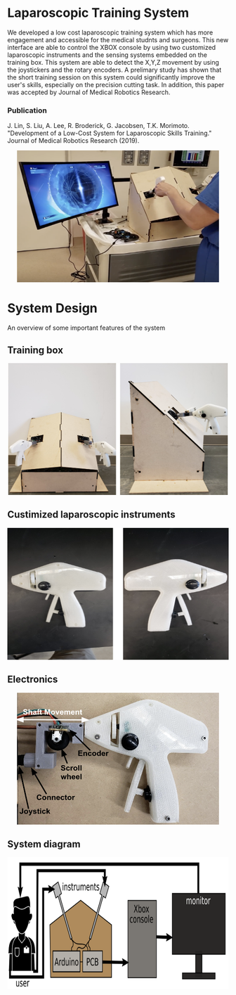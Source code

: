 # Laparoscopic Training System

We developed a low cost laparoscopic training system which has more engagement and accessible for the medical studnts and surgeons. This new interface are able to control the XBOX console by using two customized laparoscopic instruments and the sensing systems embedded on the training box. This system are able to detect the X,Y,Z movement by using the joystickers and the rotary encoders. A prelimary study has shown that the short training session on this system could significantly improve the user's skills, especially on the precision cutting task. In addition, this paper was accepted by Journal of Medical Robotics Research.
### Publication
J. Lin, S. Liu, A. Lee, R. Broderick, G. Jacobsen, T.K. Morimoto. "Development of a Low-Cost System for Laparoscopic Skills Training." Journal of Medical Robotics Research (2019).

<p align="center">
  <img width="460" height="300" src="https://github.com/FredLin0421/Laparoscopic_trainingsystem/blob/master/images/Screen%20Shot%202020-01-14%20at%2010.19.04%20PM.png">
</p>

# System Design
An overview of some important features of the system 

## Training box
<p align="center">
<img width="500" height="300" src="https://github.com/FredLin0421/Laparoscopic_trainingsystem/blob/master/images/Screen%20Shot%202020-01-14%20at%2010.20.53%20PM.png">
</p>

## Custimized laparoscopic instruments
<p align="center">
<img width="660" height="300" src="https://github.com/FredLin0421/Laparoscopic_trainingsystem/blob/master/images/Screen%20Shot%202020-01-14%20at%2010.21.21%20PM.png">
</p>

## Electronics 
<p align="center">
<img width="460" height="300" src="https://github.com/FredLin0421/Laparoscopic_trainingsystem/blob/master/images/Screen%20Shot%202020-01-15%20at%208.00.30%20AM.png">
</p>

## System diagram
<p align="center">
<img width="660" height="300" src="https://github.com/FredLin0421/Laparoscopic_trainingsystem/blob/master/images/Screen%20Shot%202020-01-15%20at%208.10.54%20AM.png">
</p>


